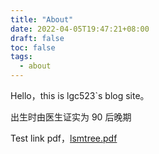 ```yaml
---
title: "About"
date: 2022-04-05T19:47:21+08:00
draft: false
toc: false
tags:
  - about
---
```


Hello，this is lgc523`s blog site。

出生时由医生证实为 90 后晚期

Test link pdf，[lsmtree.pdf](/lsmtree.pdf)
